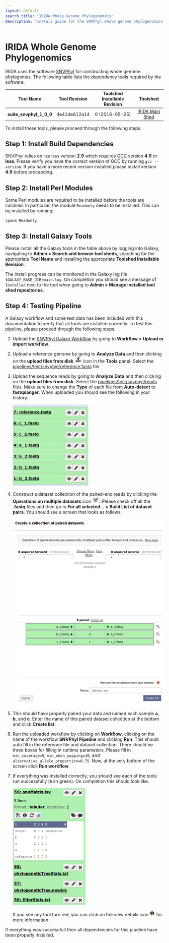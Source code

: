 ```yaml
---
layout: default
search_title: "IRIDA Whole Genome Phylogenomics"
description: "Install guide for the SNVPhyl whole genome phylogenomics pipeline."
---
```


IRIDA Whole Genome Phylogenomics
================================

IRIDA uses the software [SNVPhyl][] for constructing whole genome phylogenies.  The following table lists the dependency tools required by the software.

| Tool Name               | Tool Revision | Toolshed Installable Revision | Toolshed             |
|:-----------------------:|:-------------:|:-----------------------------:|:--------------------:|
| **suite_snvphyl_1_0_0** | 4e41de612a14  | 0 (2016-05-25)                | [IRIDA Main Shed][]  |

To install these tools, please proceed through the following steps.

## Step 1: Install Build Dependencies

SNVPhyl relies on `ncurses` version **2.9** which requires [GCC][] version **4.9** or **less**.  Please verify you have the correct version of GCC by running `gcc --version`.  If you have a more recent version installed please install version **4.9** before proceeding.

## Step 2: Install Perl Modules

Some Perl modules are required to be installed before the tools are installed.  In particular, the module `Readonly` needs to be installed.  This can by installed by running:

```
cpanm Readonly
```

## Step 3: Install Galaxy Tools

Please install all the Galaxy tools in the table above by logging into Galaxy, navigating to **Admin > Search and browse tool sheds**, searching for the appropriate **Tool Name** and installing the appropriate **Toolshed Installable Revision**.

The install progress can be monitored in the Galaxy log file `$GALAXY_BASE_DIR/main.log`.  On completion you should see a message of `Installed` next to the tool when going to **Admin > Manage installed tool shed repositories**.

## Step 4: Testing Pipeline

A Galaxy workflow and some test data has been included with this documentation to verify that all tools are installed correctly.  To test this pipeline, please proceed through the following steps.

1. Upload the [SNVPhyl Galaxy Workflow][] by going to **Workflow > Upload or import workflow**.
2. Upload a reference genome by going to **Analyze Data** and then clicking on the **upload files from disk** ![upload-icon][] icon in the **Tools** panel.  Select the [pipelines/test/snvphyl/reference.fasta][] file.
3. Upload the sequence reads by going to **Analyze Data** and then clicking on the **upload files from disk**.  Select the [pipelines/test/snvphyl/reads][] files.  Make sure to change the **Type** of each file from **Auto-detect** to **fastqsanger**.  When uploaded you should see the following in your history.

    ![upload-history][]

4. Construct a dataset collection of the paired-end reads by clicking the **Operations on multiple datasets** icon ![datasets-icon][].  Please check off all the **.fastq** files and then go to **For all selected... > Build List of dataset pairs**.  You should see a screen that looks as follows.

    ![dataset-pair-screen][]

5. This should have properly paired your data and named each sample **a**, **b**, and **c**.  Enter the name of this paired dataset collection at the bottom and click **Create list**.
6. Run the uploaded workflow by clicking on **Workflow**, clicking on the name of the workflow **SNVPhyl Pipeline** and clicking **Run**.  This should auto fill in the reference file and dataset collection.  There should be three boxes for filling in runtime parameters.  Please fill in `min_coverage=5`, `min_mean_mapping=30`, and `alternative_allele_proportion=0.75`.  Now, at the very bottom of the screen click **Run workflow**.
7. If everything was installed correctly, you should see each of the tools run successfully (turn green).  On completion this should look like.

    ![workflow-success][]

    If you see any tool turn red, you can click on the view details icon ![view-details-icon][] for more information.

If everything was successfull then all dependencies for this pipeline have been properly installed.

[SNVPhyl]: https://irida.corefacility.ca/gitlab/analysis-pipelines/snvphyl-galaxy/tree/development
[GCC]: https://gcc.gnu.org/
[Galaxy Main Shed]: http://toolshed.g2.bx.psu.edu/
[IRIDA Main Shed]: https://irida.corefacility.ca/galaxy-shed
[MUMMer]: http://mummer.sourceforge.net/
[SAMTools]: http://www.htslib.org/
[SAMTools 0.1.18]: http://downloads.sourceforge.net/project/samtools/samtools/0.1.18/samtools-0.1.18.tar.bz2
[BioPerl]: http://www.bioperl.org/wiki/Main_Page
[SNVPhyl Galaxy Workflow]: ../test/snvphyl/snvphyl_workflow.ga
[upload-icon]: ../test/snvphyl/images/upload-icon.jpg
[pipelines/test/snvphyl/reference.fasta]: ../test/snvphyl/reference.fasta
[pipelines/test/snvphyl/reads]: ../test/snvphyl/reads
[upload-history]: ../test/snvphyl/images/upload-history.jpg
[datasets-icon]: ../test/snvphyl/images/datasets-icon.jpg
[dataset-pair-screen]: ../test/snvphyl/images/dataset-pair-screen.jpg
[workflow-success]: ../test/snvphyl/images/workflow-success.png
[view-details-icon]: ../test/snvphyl/images/view-details-icon.jpg

